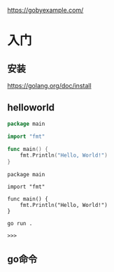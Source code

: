 https://gobyexample.com/



# 入门

## 安装

https://golang.org/doc/install



## helloworld



```go
package main

import "fmt"

func main() {
    fmt.Println("Hello, World!")
}

```



```
package main

import "fmt"

func main() {
    fmt.Println("Hello, World!")
}
```



```shell
go run .

>>> 

```



## go命令

